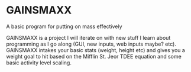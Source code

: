 # GAINSMAXX
A basic program for putting on mass effectively

GAINSMAXX is a project I will iterate on with new stuff I learn about programming as I go along (GUI, new inputs, web inputs maybe? etc). GAINSMAXX intakes your basic stats (weight, height etc) and gives you a weight goal to hit based on the Mifflin St. Jeor TDEE equation and some basic activity level scaling.
